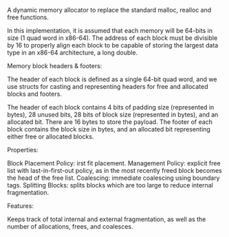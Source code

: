 A dynamic memory allocator to replace the standard malloc, realloc and free functions.

In this implementation, it is assumed that each memory will be 64-bits in size (1 quad word in x86-64). The address of each block must be divisible by 16 to properly align each block to be capable of storing the largest data type in an x86-64 architecture, a long double.


Memory block headers & footers:

The header of each block is defined as a single 64-bit quad word, and we use structs for casting and representing headers for free and allocated blocks and footers.

The header of each block contains 4 bits of padding size (represented in bytes), 28 unused bits, 28 bits of block size (represented in bytes), and an allocated bit. There are 16 bytes to store the payload. The footer of each block contains the block size in bytes, and an allocated bit representing either free or allocated blocks.


Properties:

Block Placement Policy: irst fit placement.
Management Policy: explicit free list with last-in-first-out policy, as in the most recently freed block becomes the head of the free list.
Coalescing: immediate coalescing using boundary tags.
Splitting Blocks: splits blocks which are too large to reduce internal fragmentation.

Features:

Keeps track of total internal and external fragmentation, as well as the number of allocations, frees, and coalesces.
